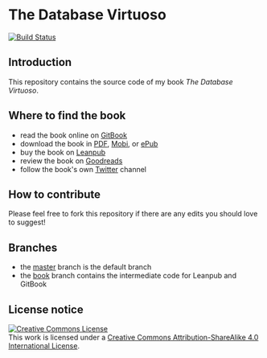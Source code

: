 # The Database Virtuoso

[![Build Status](https://travis-ci.org/reale/dbvirtuoso.svg?branch=master)](https://travis-ci.org/reale/dbvirtuoso)

## Introduction

This repository contains the source code of my book _The Database Virtuoso_.

## Where to find the book

* read the book online on [GitBook](https://reale.gitbooks.io/dbvirtuoso)
* download the book in [PDF](https://legacy.gitbook.com/download/pdf/book/reale/dbvirtuoso), [Mobi](https://legacy.gitbook.com/download/mobi/book/reale/dbvirtuoso), or [ePub](https://legacy.gitbook.com/download/epub/book/reale/dbvirtuoso)
* buy the book on [Leanpub](https://leanpub.com/dbvirtuoso)
* review the book on [Goodreads](https://www.goodreads.com/book/show/35640192-the-database-virtuoso)
* follow the book's own [Twitter](https://twitter.com/dbvirtuoso) channel

## How to contribute

Please feel free to fork this repository if there are any edits you should love to suggest!

## Branches

* the [master](https://github.com/reale/dbvirtuoso) branch is the default branch
* the [book](https://github.com/reale/dbvirtuoso/tree/book) branch contains the intermediate code for Leanpub and GitBook

## License notice

<a rel="license" href="http://creativecommons.org/licenses/by-sa/4.0/"><img alt="Creative Commons License" style="border-width:0" src="https://i.creativecommons.org/l/by-sa/4.0/88x31.png" /></a><br />This work is licensed under a <a rel="license" href="http://creativecommons.org/licenses/by-sa/4.0/">Creative Commons Attribution-ShareAlike 4.0 International License</a>.
